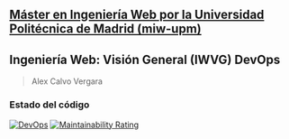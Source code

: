 ## [Máster en Ingeniería Web por la Universidad Politécnica de Madrid (miw-upm)](http://miw.etsisi.upm.es)
## Ingeniería Web: Visión General (IWVG) DevOps
> Alex Calvo Vergara

### Estado del código
[![DevOps](https://github.com/TrueAlexCv/iwvg-devops-calvo-alex/actions/workflows/test.yml/badge.svg)](https://github.com/TrueAlexCv/iwvg-devops-calvo-alex/actions/workflows/test.yml)
[![Maintainability Rating](https://sonarcloud.io/api/project_badges/measure?project=TrueAlexCv_iwvg-devops-calvo-alex&metric=sqale_rating)](https://sonarcloud.io/project/overview?id=TrueAlexCv_iwvg-devops-calvo-alex)

